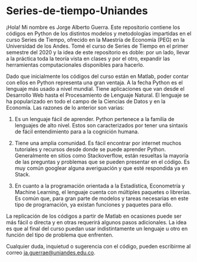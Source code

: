 # Series-de-tiempo-Uniandes


¡Hola!
Mi nombre es Jorge Alberto Guerra. Este repositorio contiene los códigos en Python de los distintos modelos y metodologías impartidas en el curso Series de Tiempo, ofrecido en la Maestría de Economía (PEG) en la Universidad de los Andes. Tomé el curso de Series de Tiempo en el primer semestre del 2020 y la idea de este repositorio es doble: por un lado, llevar a la práctica toda la teoría vista en clases y por el otro, expandir las herramientas computacionales disponibles para hacerlo.

Dado que inicialmente los códigos del curso están en Matlab, poder contar con ellos
en Python representa una gran ventaja. A la fecha Python es el lenguaje más usado
a nivel mundial. Tiene aplicaciones que van desde el Desarrollo Web hasta el
Procesamiento de Lenguaje Natural. El lenguaje se ha popularizado en todo el
campo de la Ciencias de Datos y en la Economía. Las razones de lo anterior son
varias:

1. Es un lenguaje fácil de aprender. Python pertenece a la familia de lenguajes
de alto nivel. Estos son caracterizados por tener una sintaxis de fácil
entendimiento para a la cognición humana.

2. Tiene una amplia comunidad. Es fácil encontrar por internet muchos
tutoriales y recursos desde donde se puede aprender Python. Generalmente
en sitios como Stackoverflow, están resueltas la mayoría de las preguntas y
problemas que se pueden presentar en el código. Es muy común googlear
alguna averiguación y que esté respondida ya en Stack.

3. En cuanto a la programación orientada a la Estadística, Econometría y
Machine Learning, el lenguaje cuenta con múltiples paquetes o librerías. Es
común que, para gran parte de modelos y tareas necesarias en este tipo de
programación, ya existan funciones y paquetes para ello.

La replicación de los códigos a partir de Matlab en ocasiones puede ser más fácil o
directa y en otras requerirá algunos pasos adicionales. La idea es que al final del
curso puedan usar indistintamente un lenguaje u otro en función del tipo de
problema que enfrenten.

Cualquier duda, inquietud o sugerencia con el código, pueden escribirme al correo
ja.guerrae@uniandes.edu.co.
